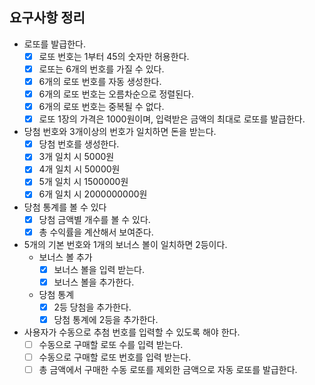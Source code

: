 ## 요구사항 정리

* 로또를 발급한다.
    * [X] 로또 번호는 1부터 45의 숫자만 허용한다.
    * [X] 로또는 6개의 번호를 가질 수 있다.
    * [X] 6개의 로또 번호를 자동 생성한다.
    * [X] 6개의 로또 번호는 오름차순으로 정렬된다.
    * [X] 6개의 로또 번호는 중복될 수 없다.
    * [X] 로또 1장의 가격은 1000원이며, 입력받은 금액의 최대로 로또를 발급한다.
* 당첨 번호와 3개이상의 번호가 일치하면 돈을 받는다.
    * [X] 당첨 번호를 생성한다.
    * [X] 3개 일치 시 5000원
    * [X] 4개 일치 시 50000원
    * [X] 5개 일치 시 1500000원
    * [X] 6개 일치 시 2000000000원
* 당첨 통계를 볼 수 있다
    * [X] 당첨 금액별 개수를 볼 수 있다.
    * [X] 총 수익률을 계산해서 보여준다.
* 5개의 기본 번호와 1개의 보너스 볼이 일치하면 2등이다.
    * 보너스 볼 추가
      * [X] 보너스 볼을 입력 받는다.
      * [X] 보너스 볼을 추가한다.
    * 당첨 통계
      * [X] 2등 당첨을 추가한다.
      * [X] 당첨 통계에 2등을 추가한다.
* 사용자가 수동으로 추첨 번호를 입력할 수 있도록 해야 한다.
  * [ ] 수동으로 구매할 로또 수를 입력 받는다.
  * [ ] 수동으로 구매할 로또 번호를 입력 받는다.
  * [ ] 총 금액에서 구매한 수동 로또를 제외한 금액으로 자동 로또를 발급한다.
